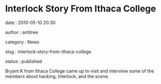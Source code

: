 Interlock Story From Ithaca College
===================================

date
:   2010-05-10 20:30

author
:   antitree

category
:   News

slug
:   interlock-story-from-ithaca-college

status
:   published

Bryant K from Ithaca College came up to visit and interview some of the
members about hacking, Interlock, and the scene.
